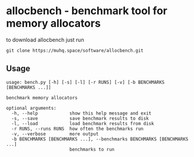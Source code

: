 # allocbench - benchmark tool for memory allocators

to download allocbench just run

```shell
git clone https://muhq.space/software/allocbench.git
```

## Usage

	usage: bench.py [-h] [-s] [-l] [-r RUNS] [-v] [-b BENCHMARKS [BENCHMARKS ...]]

	benchmark memory allocators

	optional arguments:
	  -h, --help            show this help message and exit
	  -s, --save            save benchmark results to disk
	  -l, --load            load benchmark results from disk
	  -r RUNS, --runs RUNS  how often the benchmarks run
	  -v, --verbose         more output
	  -b BENCHMARKS [BENCHMARKS ...], --benchmarks BENCHMARKS [BENCHMARKS ...]
	                        benchmarks to run
